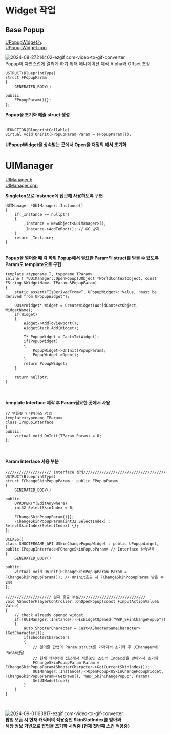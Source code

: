 # Widget 작업
## Base Popup
[UPopupWidget.h](https://github.com/HongJaehan-hub/ShooterProject/blob/main/ShooterGame/Source/ShooterGame/Widget/PopupWidget.h).
<br>[UPopupWidget.cpp](https://github.com/HongJaehan-hub/ShooterProject/blob/main/ShooterGame/Source/ShooterGame/Widget/PopupWidget.cpp)

![2024-08-27214402-ezgif com-video-to-gif-converter](https://github.com/user-attachments/assets/e048e15f-2969-4217-96b1-3f02484d7fc1)
<br> Popup이 자연스럽게 열리게 하기 위해 애니메이션 제작 Alpha와 Offset 조정

```
USTRUCT(BlueprintType)
struct FPopupParam
{
    GENERATED_BODY()

public:
	FPopupParam(){};
};
```
**Popup을 초기화 해줄 struct 생성**<br><br>

```
UFUNCTION(BlueprintCallable)
virtual void OnInit(FPopupParam Param = FPopupParam());
```
**UPopupWidget을 상속받는 곳에서 Open을 재정의 해서 초기화**



# UIManager
[UIManager.h](https://github.com/HongJaehan-hub/ShooterProject/blob/main/ShooterGame/Source/ShooterGame/UIManager.h).
<br>[UIManager.cpp](https://github.com/HongJaehan-hub/ShooterProject/blob/main/ShooterGame/Source/ShooterGame/UIManager.cpp)<br>

**Singleton으로 Instance에 접근해 사용하도록 구현**
```
UUIManager *UUIManager::Instance()
{
    if(_Instance == nullptr)
    {
        _Instance = NewObject<UUIManager>();
        _Instance->AddToRoot(); // GC 방지
    }
    return _Instance;
}
```

<br>**Popup을 열어줄 때 각 하위 Popup에서 필요한 Param의 struct를 받을 수 있도록 Param도 template으로 구현**
```
template <typename T, typename TParam>
inline T *UUIManager::OpenPopup(UObject *WorldContextObject, const FString &WidgetName, TParam &PopupParam)
{
	static_assert(TIsDerivedFrom<T, UPopupWidget>::Value, "must be derived from UPopupWidget");

	UUserWidget* Widget = CreateWidget(WorldContextObject, WidgetName);
    if(Widget)
    {
        Widget->AddToViewport();
        WidgetStack.Add(Widget);

		T* PopupWidget = Cast<T>(Widget);
		if(PopupWidget)
		{
			PopupWidget->OnInit(PopupParam);
			PopupWidget->Open();
		}
		return PopupWidget;
    }

    return nullptr;
}
```

<br><br>**template Interface 제작 후 Param필요한 곳에서 사용**
```
// 템플릿 인터페이스 정의
template<typename TParam>
class IPopupInterface
{
public:
    virtual void OnInit(TParam Param) = 0;
};
```

<br><br>**Param Interface 사용 부분**
```
//////////////////// Interface 정의////////////////////////////////////
USTRUCT(BlueprintType)
struct FChangeSkinPopupParam : public FPopupParam
{
    GENERATED_BODY()

public:
	UPROPERTY(EditAnywhere)
	int32 SelectSkinIndex = 0;

	FChangeSkinPopupParam(){};
	FChangeSkinPopupParam(int32 SelectIndex) : SelectSkinIndex(SelectIndex) {};
};

UCLASS()
class SHOOTERGAME_API USkinChangePopupWidget : public UPopupWidget, public IPopupInterface<FChangeSkinPopupParam> // Interface 상속받음
{
	GENERATED_BODY()

public:
	virtual void OnInit(FChangeSkinPopupParam Param = FChangeSkinPopupParam()); // OnInit호출 시 FChangeSkinPopupParam 받을 수 있음
};

//////////////////// 실제 호출 부분/////////////////////////////
void AShooterPlayerController::OnOpenPopup(const FInputActionValue& Value)
{
    // check already opened widget
    if(!UUIManager::Instance()->IsWidgetOpened("WBP_SkinChangePopup"))
    {
        auto ShooterCharacter = Cast<AShooterGameCharacter>(GetCharacter());
        if(ShooterCharacter)
        {
            // 열어줄 팝업의 Param struct를 가져와서 초기화 후 UIManager에 Param전달
            // 현재 캐릭터에 접근해서 적용중인 스킨의 Index값을 받아와서 초기화
            FChangeSkinPopupParam Param = FChangeSkinPopupParam(ShooterCharacter->GetCurrentSkinIndex());
            UUIManager::Instance()->OpenPopup<USkinChangePopupWidget, FChangeSkinPopupParam>(GetPawn(), "WBP_SkinChangePopup", Param);
            SetUIMode(true);
        }
    }
}
```
<br>

![2024-09-01163817-ezgif com-video-to-gif-converter](https://github.com/user-attachments/assets/55c0a9b2-3794-4838-bf51-59685fe8d21f)
<br>**팝업 오픈 시 현재 캐릭터의 적용중인 SkinSlotIndex를 받아와
<br>해당 정보 기반으로 팝업을 초기화 시켜줌 (현재 첫번째 스킨 적용중)**

